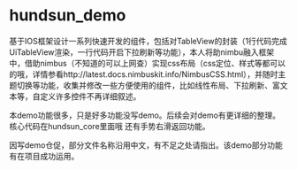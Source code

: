 hundsun_demo
============

基于IOS框架设计一系列快速开发的组件，包括对TableView的封装（1行代码完成UiTableView渲染，一行代码开启下拉刷新等功能），本人将助nimbu融入框架中，借助nimbus（不知道的可以上网查）实现css布局（css定位、样式等都可以的哦，详情参看http://latest.docs.nimbuskit.info/NimbusCSS.html），并随时主题切换等功能，收集并修改一些方便使用的组件，比如线性布局、下拉刷新、富文本等，自定义许多控件不再详细叙述。

本demo功能很多，只是好多功能没写demo。后续会对demo有更详细的整理。核心代码在hundsun_core里面哦
还有手势右滑返回功能。

因写demo仓促，部分文件名称沿用中文，有不足之处请指出。该demo部分功能有在项目成功运用。
